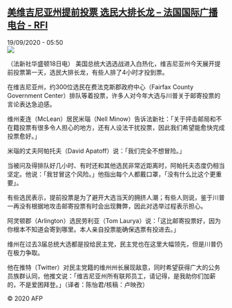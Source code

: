 <!--1600491364000-->
[美维吉尼亚州提前投票 选民大排长龙 – 法国国际广播电台 - RFI](http://www.rfi.fr//cn/contenu/20200919-%E7%BE%8E%E7%BB%B4%E5%90%89%E5%B0%BC%E4%BA%9A%E5%B7%9E%E6%8F%90%E5%89%8D%E6%8A%95%E7%A5%A8-%E9%80%89%E6%B0%91%E5%A4%A7%E6%8E%92%E9%95%BF%E9%BE%99)
------

<div>19/09/2020 - 05:50</div><img src="https://s.rfi.fr/media/display/e202a3a0-fa2c-11ea-bed6-005056a964fe/w:310/p:16x9/int0003b.200919115001.jpg"><div class="t-content__body u-clearfix"><p>（法新社华盛顿18日电）    美国总统大选选战进入白热化，维吉尼亚州今天展开提前投票第一天，选民大排长龙，有些人排了4小时才投到票。</p><p>    在维吉尼亚州，约300位选民在费法克斯郡政府中心（Fairfax County Government Center）排队等着投票，许多人对今年大选与川普关于邮寄投票的言论表达急迫感。</p><p>    维州麦连（McLean）居民米瑙（Nell Minow）告诉法新社：「关于抨击邮局和不在籍投票有很多令人担心的地方，还有人设法干扰投票，因此我们希望能愈快完成投票愈好。」</p><p>    米瑙的丈夫阿帕托夫（David Apatoff）说：「我们完全不想冒险。」</p><p>    当被问及得排队好几小时、有时还和其他选民非常近距离时，阿帕托夫态度仍相当坚定。他说：「我甘冒这个风险。」他指出每个人都戴口罩，「没有什么比这个更重要」。</p><p>    有些选民表示，提前投票是为了避开大选当天的拥挤人潮；有些人则说，鉴于川普一再没有根据地攻击邮寄投票有时会出现舞弊，因此对选举过程表示担心。</p><p>    阿灵顿郡（Arlington）选民劳利亚（Tom Laurya）说：「这比邮寄投票好，因为你根本不知道会寄到哪里。本人亲自投票能确保选票有投进去。」</p><p>    维州在过去3届总统大选都是投给民主党，民主党也在这里大幅领先，但是川普仍在极力争取。</p><p>    他在推特（Twitter）对民主党籍的维州州长展现敌意，同时希望获得广大的公务员族群认同，他推文说：「维吉尼亚州所有联邦员工，请记得，是我助你们加薪的，不是爱困拜登。」（译者：陈怡君/核稿：卢映孜）</p><p class="t-copyright">© 2020 AFP</p>        </div>
